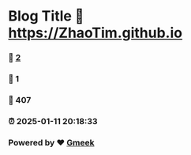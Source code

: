 # Blog Title :link: https://ZhaoTim.github.io 
### :page_facing_up: [2](https://ZhaoTim.github.io/tag.html) 
### :speech_balloon: 1 
### :hibiscus: 407 
### :alarm_clock: 2025-01-11 20:18:33 
### Powered by :heart: [Gmeek](https://github.com/Meekdai/Gmeek)
